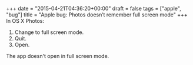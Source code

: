 +++
date = "2015-04-21T04:36:20+00:00"
draft = false
tags = ["apple", "bug"]
title = "Apple bug: Photos doesn’t remember full screen mode"
+++
In OS X Photos:

1. Change to full screen mode.
2. Quit.
3. Open.

The app doesn't open in full screen mode.

